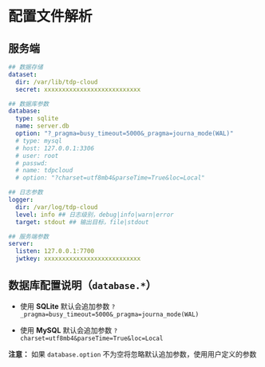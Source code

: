 # 配置文件解析

## 服务端

```yaml
## 数据存储
dataset:
  dir: /var/lib/tdp-cloud
  secret: xxxxxxxxxxxxxxxxxxxxxxxxxxx

## 数据库参数
database:
  type: sqlite
  name: server.db
  option: "?_pragma=busy_timeout=5000&_pragma=journa_mode(WAL)"
  # type: mysql
  # host: 127.0.0.1:3306
  # user: root
  # passwd:
  # name: tdpcloud
  # option: "?charset=utf8mb4&parseTime=True&loc=Local"

## 日志参数
logger:
  dir: /var/log/tdp-cloud
  level: info ## 日志级别，debug|info|warn|error
  target: stdout ## 输出目标，file|stdout

## 服务端参数
server:
  listen: 127.0.0.1:7700
  jwtkey: xxxxxxxxxxxxxxxxxxxxxxxxxxx
```

## 数据库配置说明（`database.*`）

- 使用 **SQLite** 默认会追加参数 `?_pragma=busy_timeout=5000&_pragma=journa_mode(WAL)`

- 使用 **MySQL**  默认会追加参数 `?charset=utf8mb4&parseTime=True&loc=Local`

**注意：** 如果 `database.option` 不为空将忽略默认追加参数，使用用户定义的参数
